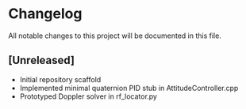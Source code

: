 # Changelog

All notable changes to this project will be documented in this file.

## [Unreleased]
- Initial repository scaffold
- Implemented minimal quaternion PID stub in AttitudeController.cpp
- Prototyped Doppler solver in rf_locator.py
